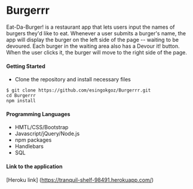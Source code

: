 # Burgerrr

Eat-Da-Burger! is a restaurant app that lets users input the names of burgers they'd like to eat.
Whenever a user submits a burger's name, the app will display the burger on the left side of the page -- waiting to be devoured.
Each burger in the waiting area also has a Devour it! button. When the user clicks it, the burger will move to the right side of the page.

#### Getting Started
- Clone the repository and install necessary files
```
$ git clone https://github.com/esingokgoz/Burgerrr.git
cd Burgerrr
npm install
```

#### Programming Languages
- HMTL/CSS/Bootstrap
- Javascript/jQuery/Node.js
- npm packages
- Handlebars
- SQL

#### Link to the application
[Heroku link] (https://tranquil-shelf-98491.herokuapp.com/)
